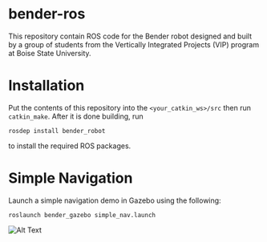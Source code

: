 # bender-ros
This repository contain ROS code for the Bender robot designed and built by a group of students from the Vertically Integrated Projects (VIP) program at Boise State University.

# Installation
Put the contents of this repository into the `<your_catkin_ws>/src` then run `catkin_make`. After it is done building, run
```
rosdep install bender_robot
```
to install the required ROS packages.

# Simple Navigation
Launch a simple navigation demo in Gazebo using the following:
```
roslaunch bender_gazebo simple_nav.launch
```
![Alt Text](https://github.com/boisestate-vip/bender-ros/raw/master/media/gifs/first-nav.gif)

